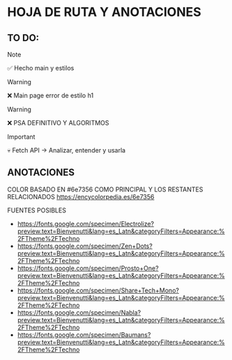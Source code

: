 # HOJA DE RUTA Y ANOTACIONES

## TO DO:

> [!NOTE]  
> ✅ Hecho main y estilos

>[!WARNING]
> ❌ Main page error de estilo h1

> [!WARNING]
> ❌ PSA DEFINITIVO Y ALGORITMOS

> [!IMPORTANT]
> 💀 Fetch API -> Analizar, entender y usarla

## ANOTACIONES

COLOR BASADO EN #6e7356 COMO PRINCIPAL Y LOS RESTANTES RELACIONADOS
https://encycolorpedia.es/6e7356

FUENTES POSIBLES
- https://fonts.google.com/specimen/Electrolize?preview.text=Bienvenutti&lang=es_Latn&categoryFilters=Appearance:%2FTheme%2FTechno
- https://fonts.google.com/specimen/Zen+Dots?preview.text=Bienvenutti&lang=es_Latn&categoryFilters=Appearance:%2FTheme%2FTechno
- https://fonts.google.com/specimen/Prosto+One?preview.text=Bienvenutti&lang=es_Latn&categoryFilters=Appearance:%2FTheme%2FTechno
- https://fonts.google.com/specimen/Share+Tech+Mono?preview.text=Bienvenutti&lang=es_Latn&categoryFilters=Appearance:%2FTheme%2FTechno
- https://fonts.google.com/specimen/Nabla?preview.text=Bienvenutti&lang=es_Latn&categoryFilters=Appearance:%2FTheme%2FTechno
- https://fonts.google.com/specimen/Baumans?preview.text=Bienvenutti&lang=es_Latn&categoryFilters=Appearance:%2FTheme%2FTechno
